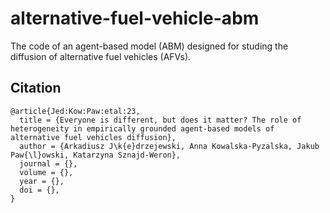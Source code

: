 # alternative-fuel-vehicle-abm
The code of an agent-based model (ABM) designed for studing the diffusion of alternative fuel vehicles (AFVs).

## Citation

```
@article{Jed:Kow:Paw:etal:23,
  title = {Everyone is different, but does it matter? The role of heterogeneity in empirically grounded agent-based models of alternative fuel vehicles diffusion},
  author = {Arkadiusz J\k{e}drzejewski, Anna Kowalska-Pyzalska, Jakub Paw{\l}owski, Katarzyna Sznajd-Weron},
  journal = {},
  volume = {},
  year = {},
  doi = {},
}
```
